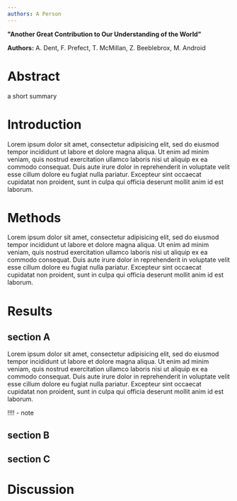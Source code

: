 ```yaml
---
authors: A Person
---
```


<!--imported from "_meta/title.md"-->
**"Another Great Contribution to Our Understanding of the World"**

<!-- end of import from "title.md" -->
<!--imported from "_meta/authors.md"-->
**Authors:** A. Dent, F. Prefect, T. McMillan, Z. Beeblebrox, M. Android

<!-- end of import from "authors.md" -->

# Abstract
<!--imported from "writing_sections/0_abstract.md"-->
a short summary
<!-- end of import from "0_abstract.md" -->

# Introduction
<!--imported from "writing_sections/1_introduction.md"-->
Lorem ipsum dolor sit amet, consectetur adipisicing elit, sed do eiusmod tempor incididunt ut labore et dolore magna aliqua. Ut enim ad minim veniam, quis nostrud exercitation ullamco laboris nisi ut aliquip ex ea commodo consequat. Duis aute irure dolor in reprehenderit in voluptate velit esse cillum dolore eu fugiat nulla pariatur. Excepteur sint occaecat cupidatat non proident, sunt in culpa qui officia deserunt mollit anim id est laborum.
<!-- end of import from "1_introduction.md" -->

# Methods 
<!--imported from "writing_sections/2_methods.md"-->
Lorem ipsum dolor sit amet, consectetur adipisicing elit, sed do eiusmod tempor incididunt ut labore et dolore magna aliqua. Ut enim ad minim veniam, quis nostrud exercitation ullamco laboris nisi ut aliquip ex ea commodo consequat. Duis aute irure dolor in reprehenderit in voluptate velit esse cillum dolore eu fugiat nulla pariatur. Excepteur sint occaecat cupidatat non proident, sunt in culpa qui officia deserunt mollit anim id est laborum.
<!-- end of import from "2_methods.md" -->

# Results
## section A
<!--imported from "writing_sections/3A_results.md"-->
Lorem ipsum dolor sit amet, consectetur adipisicing elit, sed do eiusmod tempor incididunt ut labore et dolore magna aliqua. Ut enim ad minim veniam, quis nostrud exercitation ullamco laboris nisi ut aliquip ex ea commodo consequat. Duis aute irure dolor in reprehenderit in voluptate velit esse cillum dolore eu fugiat nulla pariatur. Excepteur sint occaecat cupidatat non proident, sunt in culpa qui officia deserunt mollit anim id est laborum.
<!-- end of import from "3A_results.md" -->


!!!! - note 

## section B
<!--imported from "writing_sections/3B_results.md"-->

<!-- end of import from "3B_results.md" -->
## section C
<!--imported from "writing_sections/3C_results.md"-->

<!-- end of import from "3C_results.md" -->



# Discussion
<!--imported from "writing_sections/4_discussion.md"-->

<!-- end of import from "4_discussion.md" -->
